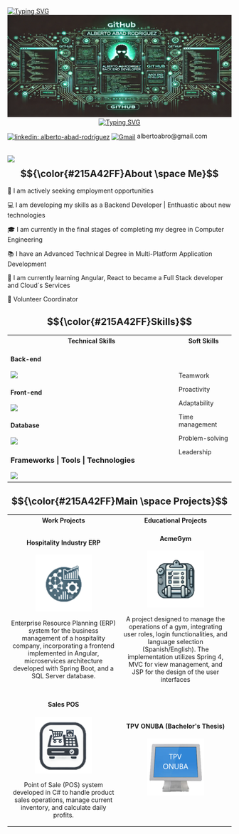 <div align="left">
  <a href="https://git.io/typing-svg"><img src="https://readme-typing-svg.herokuapp.com?font=Fira+Code&pause=1000&color=215A42&background=FFFFFF00&repeat=false&width=480&lines=Hi%2C+I%C2%B4m+Alberto.++Welcome+to+my+profile!" alt="Typing SVG" /></a>
</div>

<div align="center">
  <img src="https://github.com/albertoabro/albertoabro/blob/main/assets/header.png"></img>
</div>

<div align="center">
  <a href="https://git.io/typing-svg"><img src="https://readme-typing-svg.herokuapp.com?font=Fira+Code&pause=1000&color=215A42&background=FFFFFF00&center=true&width=380&height=45&lines=Backend+Developer;Java+%7C+SQL+%7C+JavaScript;Spring+Boot++%7C+Express.Js" alt="Typing SVG" /></a>
</div>

<p>
  <a href="https://linkedin.com/in/alberto-abad-rodríguez" target="blank"><img align="center" src="https://img.shields.io/badge/LinkedIn-0077B5?style=for-the-badge&logo=linkedin&logoColor=white" alt="linkedin: alberto-abad-rodríguez" width=75px height=25px /></a>
  <a href = "mailto:albertoabro@gmail.com" target="blank"><img align="center" src="https://skillicons.dev/icons?i=gmail" alt="Gmail" width=25px height=25px /></a> albertoabro@gmail.com 
</p>

## <picture><img src = "https://github.com/7oSkaaa/7oSkaaa/blob/main/Images/about_me.gif?raw=true" width = 50px></picture> $${\color{#215A42FF}About \space Me}$$
<div align="left">
   <p> 🔧 I am actively seeking employment opportunities</p>
   <p> 💻 I am developing my skills as a Backend Developer | Enthuastic about new technologies</p>
   <p> 🎓 I am currently in the final stages of completing my degree in Computer Engineering</p>
   <p> 📚 I have an Advanced Technical Degree in Multi-Platform Application Development</p>
   <p> 📖 I am currently learning Angular, React to became a Full Stack developer and Cloud´s Services</p>
   <p> 🏢 Volunteer Coordinator</p>
</div>

## $${\color{#215A42FF}Skills}$$

 <table width="100%">
  <tr>
    <th>Technical Skills</th>
    <th>Soft Skills</th>
  </tr>
  <tr>
    <td width="75%">

  #### Back-end
  <img src="https://skillicons.dev/icons?i=java,js,cs,cpp width=50px height=50px"/>
  
  #### Front-end
  <img src="https://skillicons.dev/icons?i=js,html,css width=50px height=50px"/>

  #### Database
  <img src="https://skillicons.dev/icons?i=mysql,mongodb width=50px height=50px"/>

  ### Frameworks | Tools | Technologies
  <img src="https://skillicons.dev/icons?i=spring,nodejs,express,bootstrap,docker,git,maven,hibernate,jenkins,kafka,kubernetes,sequelize  width=50px height=50px"/>
  
  </td>
  
   <td>
<p>Teamwork</p>
<p>Proactivity</p>
<p>Adaptability</p>
<p>Time management</p>
<p>Problem-solving</p>
<p>Leadership</p>
     
   </td>
  </tr>
</table>

## $${\color{#215A42FF}Main \space Projects}$$
<table width="100%">
  <tr>
    <th>Work Projects</th>
    <th>Educational Projects</th>
  </tr>
  <tr>
  <td width="50%" align="center">

  #### Hospitality Industry ERP
  <img src="https://github.com/albertoabro/albertoabro/blob/main/assets/ERP.png" ></img>
  <p>Enterprise Resource Planning (ERP) system for the business management of a hospitality company, incorporating a frontend implemented in Angular, microservices architecture developed with Spring Boot, and a SQL Server database.</p>
</td>

<td width="50%" align="center">

  #### AcmeGym
  <img src="https://github.com/albertoabro/albertoabro/blob/main/assets/AcmeGym.png" ></img>
  <p>A project designed to manage the operations of a gym, integrating user roles, login functionalities, and language selection (Spanish/English). The implementation utilizes Spring 4, MVC for view management, and JSP for the design of the user interfaces</p>
</td>

</tr>
<tr>
<td width="50%" align="center">
  
  #### Sales POS
  <img src="https://github.com/albertoabro/albertoabro/blob/main/assets/TPV.png"></img>
  <p>Point of Sale (POS) system developed in C# to handle product sales operations, manage current inventory, and calculate daily profits.</p>
  </td>
  <td align="center">

  #### TPV ONUBA (Bachelor's Thesis)
  <img src="https://github.com/albertoabro/albertoabro/blob/main/assets/TPV_Onuba.png"></img>
  </td>
  </tr>
</table>

